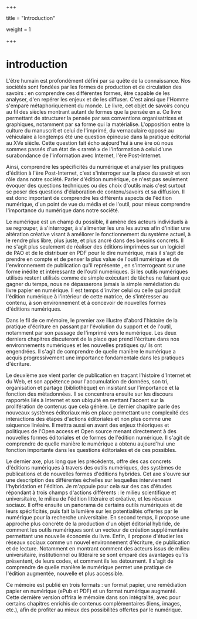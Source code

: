 +++

title = "Introduction"

weight = 1

+++

# introduction



L'être humain est profondément défini par sa quête de la connaissance. Nos sociétés sont fondées par les formes de production et de circulation des savoirs : en comprendre ces différentes formes, être capable de les analyser, d'en repérer les enjeux et de les diffuser. C'est ainsi que l'Homme s'empare métaphoriquement du monde. Le livre, cet objet de savoirs conçu au fil des siècles montrant autant de formes que la pensée en a. Ce livre permettant de structurer la pensée par ses conventions organisatrices et graphiques, notamment par sa forme qui la matérialise. L\'opposition entre la culture du manuscrit et celui de l'imprimé, du vernaculaire opposé au véhiculaire à longtemps été une question épineuse dans la pratique éditorial au XVe siècle. Cette question fait écho aujourd'hui à une ère où nous sommes passés d'un état de « rareté » de l'information à celui d'une surabondance de l'information avec Internet, l'ère Post-Internet.

Ainsi, comprendre les spécificités du numérique et analyser les pratiques d\'édition à l\'ère Post-Internet, c\'est s\'interroger sur la place du savoir et son rôle dans notre société. Parler d\'édition numérique, ce n\'est pas seulement évoquer des questions techniques ou des choix d\'outils mais c'est surtout se poser des questions d'élaboration de contenu/savoirs et sa diffusion. Il est donc important de comprendre les différents aspects de l\'édition numérique, d'un point de vue du média et de l'outil, pour mieux comprendre l\'importance du numérique dans notre société.

Le numérique est un champ du possible, il amène des acteurs individuels à se regrouper, à s\'interroger, à s'alimenter les uns les autres afin d'initier une altération créative visant à améliorer le fonctionnement du système actuel, à le rendre plus libre, plus juste, et plus ancré dans des besoins concrets. Il ne s'agit plus seulement de réaliser des éditions imprimées sur un logiciel de PAO et de le distribuer en PDF pour le dire numérique, mais il s'agit de prendre en compte et de penser la plus value de l'outil numérique et de l'environnement de publication qu'il représente , en s'interrogeant sur une forme inédite et intéressante de l'outil numériques. Si les outils numériques utilisés restent utilisés comme de simple exécutant de tâches ne faisant que gagner du temps, nous ne dépasserons jamais la simple remédiation du livre papier en numérique. Il est temps d'inviter celui ou celle qui produit l'édition numérique à l'intérieur de cette matrice, de s\'intéresser au contenu, à son environnement et à concevoir de nouvelles formes d\'éditions numériques.

Dans le fil de ce mémoire, le premier axe illustre d'abord l'histoire de la pratique d'écriture en passant par l'évolution du support et de l'outil, notamment par son passage de l'imprimé vers le numérique. Les deux derniers chapitres discuteront de la place que prend l'écriture dans nos environnements numériques et les nouvelles pratiques qu\'ils ont engendrées. Il s'agit de comprendre de quelle manière le numérique a acquis progressivement une importance fondamentale dans les pratiques d\'écriture.

Le deuxième axe vient parler de publication en traçant l'histoire d'Internet et du Web, et son appétence pour l'accumulation de données, son tri, organisation et partage (bibliothèque) en insistant sur l'importance et la fonction des métadonnées. Il se concentrera ensuite sur les discours rapportés liés à Internet et son ubiquité en mettant l'accent sur la prolifération de contenus que cela génère. Le dernier chapitre parle des nouveaux systèmes éditoriaux mis en place permettant une complexité des interactions des étapes d'actions éditoriales et non plus comme une séquence linéaire. Il mettra aussi en avant des enjeux théoriques et politiques de l'Open access et Open source menant directement à des nouvelles formes éditoriales et de formes de l'édition numérique. Il s'agit de comprendre de quelle manière le numérique a obtenu aujourd'hui une fonction importante dans les questions éditoriales et de ces possibles.

Le dernier axe, plus long que les précédents, offre des cas concrets d'éditions numériques à travers des outils numériques, des systèmes de publications et de nouvelles formes d'éditions hybrides. Cet axe s'ouvre sur une description des différentes échelles sur lesquelles interviennent l'hybridation et l'édition. Je m'appuie pour cela sur des cas d'études répondant à trois champs d'actions différents : le milieu scientifique et universitaire, le milieu de l'édition littéraire et créative, et les réseaux sociaux. Il offre ensuite un panorama de certains outils numériques et de leurs spécificités, puis fait la lumière sur les potentialités offertes par le numérique pour la recherche universitaire. En second temps, il propose une approche plus concrète de la production d'un objet éditorial hybride, de comment les outils numériques sont un vecteur de création supplémentaire permettant une nouvelle économie du livre. Enfin, il propose d'étudier les réseaux sociaux comme un nouvel environnement d'écriture, de publication et de lecture. Notamment en montrant comment des acteurs issus de milieu universitaire, institutionnel ou littéraire se sont emparé des avantages qu'ils présentent, de leurs codes, et comment ils les détournent. Il s'agit de comprendre de quelle manière le numérique permet une pratique de l'édition augmentée, nouvelle et plus accessible.

Ce mémoire est publié en trois formats : un format papier, une remédiation papier en numérique (ePub et PDF) et un format numérique augmenté. Cette dernière version offrira le mémoire dans son intégralité, avec pour certains chapitres enrichis de contenus complémentaires (liens, images, etc.), afin de profiter au mieux des possibilités offertes par le numérique.
